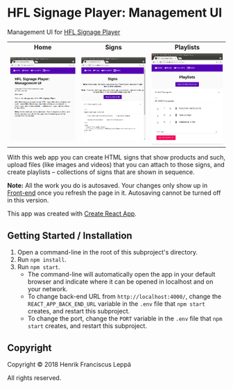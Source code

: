 HFL Signage Player: Management UI
=================================

Management UI for [HFL Signage Player]

<table>
  <tr>
    <th scope="col">Home</th>
    <th scope="col">Signs</th>
    <th scope="col">Playlists</th>
  </tr>
  <tr>
    <td>
      <a href="./screenshots/home.png">
        <img
          alt="Screenshot"
          style="max-width: 100%"
          src="./screenshots/home.png"
        >
      </a>
    </td>
    <td>
      <a href="./screenshots/signs.png">
        <img
          alt="Screenshot"
          style="max-width: 100%"
          src="./screenshots/signs.png"
        >
      </a>
    </td>
    <td>
      <a href="./screenshots/playlists.png">
        <img
          alt="Screenshot"
          style="max-width: 100%"
          src="./screenshots/playlists.png"
        >
      </a>
    </td>
  </tr>
</table>

With this web app you can create HTML signs that show products and such, upload
files (like images and videos) that you can attach to those signs, and create
playlists – collections of signs that are shown in sequence.

**Note:** All the work you do is autosaved. Your changes only show up in
[Front-end](../front-end/) once you refresh the page in it. Autosaving cannot be
turned off in this version.

This app was created with [Create React App](./create-react-app.md).


Getting Started / Installation
------------------------------

1. Open a command-line in the root of this subproject's directory.
2. Run `npm install`.
3. Run `npm start`.
   - The command-line will automatically open the app in your default browser
     and indicate where it can be opened in localhost and on your network.
   - To change back-end URL from `http://localhost:4000/`, change the
     `REACT_APP_BACK_END_URL` variable in the `.env` file that `npm start`
     creates, and restart this subproject.
   - To change the port, change the `PORT` variable in the `.env` file that
     `npm start` creates, and restart this subproject.


Copyright
---------

Copyright © 2018 Henrik Franciscus Leppä

All rights reserved.


[HFL Signage Player]: https://github.com/henrik-leppa/hfl-signage-player
